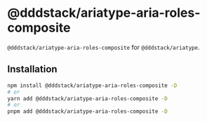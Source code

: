 # @dddstack/ariatype-aria-roles-composite

`@dddstack/ariatype-aria-roles-composite` for `@dddstack/ariatype`.

## Installation

```bash
npm install @dddstack/ariatype-aria-roles-composite -D
# or
yarn add @dddstack/ariatype-aria-roles-composite -D
# or
pnpm add @dddstack/ariatype-aria-roles-composite -D
```
